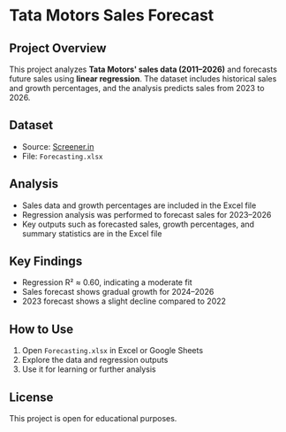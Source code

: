 # Tata Motors Sales Forecast

## Project Overview
This project analyzes **Tata Motors' sales data (2011–2026)** and forecasts future sales using **linear regression**. The dataset includes historical sales and growth percentages, and the analysis predicts sales from 2023 to 2026.

## Dataset
- Source: [Screener.in](https://www.screener.in)
- File: `Forecasting.xlsx`

## Analysis
- Sales data and growth percentages are included in the Excel file  
- Regression analysis was performed to forecast sales for 2023–2026  
- Key outputs such as forecasted sales, growth percentages, and summary statistics are in the Excel file

## Key Findings
- Regression R² ≈ 0.60, indicating a moderate fit  
- Sales forecast shows gradual growth for 2024–2026  
- 2023 forecast shows a slight decline compared to 2022

## How to Use
1. Open `Forecasting.xlsx` in Excel or Google Sheets  
2. Explore the data and regression outputs  
3. Use it for learning or further analysis

## License
This project is open for educational purposes.
```
